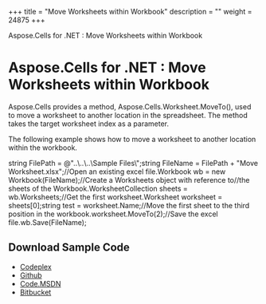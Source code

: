 +++
title = "Move Worksheets within Workbook" 
description = "" 
weight = 24875 
+++

Aspose.Cells for .NET : Move Worksheets within Workbook  

# Aspose.Cells for .NET : Move Worksheets within Workbook


Aspose.Cells provides a method, Aspose.Cells.Worksheet.MoveTo(), used to move a worksheet to another location in the spreadsheet. The method takes the target worksheet index as a parameter.

The following example shows how to move a worksheet to another location within the workbook.

string FilePath = @"..\\..\\..\\Sample Files\\";string FileName = FilePath + "Move Worksheet.xlsx";//Open an existing excel file.Workbook wb = new Workbook(FileName);//Create a Worksheets object with reference to//the sheets of the Workbook.WorksheetCollection sheets = wb.Worksheets;//Get the first worksheet.Worksheet worksheet = sheets\[0\];string test = worksheet.Name;//Move the first sheet to the third position in the workbook.worksheet.MoveTo(2);//Save the excel file.wb.Save(FileName);

## Download Sample Code

*   [Codeplex](https://asposecellsopenxml.codeplex.com/releases/view/619160)
*   [Github](https://github.com/aspose-cells/Aspose.Cells-for-.NET/releases/tag/MissingFeaturesOpenXMLExcelv1.1)
*   [Code.MSDN](https://code.msdn.microsoft.com/AsposeCells-Features-8fba7c3c)
*   [Bitbucket](https://bitbucket.org/asposemarketplace/aspose-for-openxml/downloads/Move%20Worksheet%20%28Aspose.Cells%29.zip)

